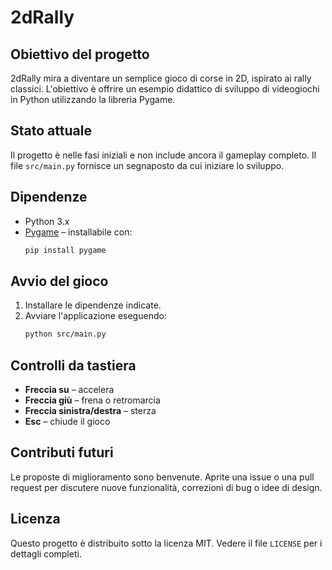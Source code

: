 # 2dRally

## Obiettivo del progetto
2dRally mira a diventare un semplice gioco di corse in 2D, ispirato ai rally classici.
L'obiettivo è offrire un esempio didattico di sviluppo di videogiochi in Python
utilizzando la libreria Pygame.

## Stato attuale
Il progetto è nelle fasi iniziali e non include ancora il gameplay completo.
Il file `src/main.py` fornisce un segnaposto da cui iniziare lo sviluppo.

## Dipendenze
- Python 3.x
- [Pygame](https://www.pygame.org/) – installabile con:
  ```bash
  pip install pygame
  ```

## Avvio del gioco
1. Installare le dipendenze indicate.
2. Avviare l'applicazione eseguendo:
   ```bash
   python src/main.py
   ```

## Controlli da tastiera
- **Freccia su** – accelera
- **Freccia giù** – frena o retromarcia
- **Freccia sinistra/destra** – sterza
- **Esc** – chiude il gioco

## Contributi futuri
Le proposte di miglioramento sono benvenute. Aprite una issue o una pull request
per discutere nuove funzionalità, correzioni di bug o idee di design.

## Licenza
Questo progetto è distribuito sotto la licenza MIT. Vedere il file `LICENSE`
per i dettagli completi.
